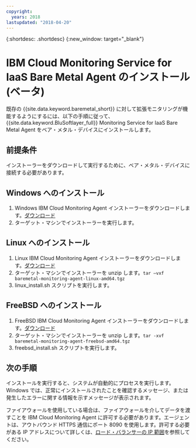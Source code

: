 ```yaml
---
copyright:
  years: 2018
lastupdated: "2018-04-20"
---
```


{:shortdesc: .shortdesc}
{:new_window: target="_blank"}

# IBM Cloud Monitoring Service for IaaS Bare Metal Agent のインストール (ベータ)

既存の {{site.data.keyword.baremetal_short}} に対して拡張モニタリングが機能するようにするには、以下の手順に従って、{{site.data.keyword.BluSoftlayer_full}} Monitoring Service for IaaS Bare Metal Agent をベア・メタル・デバイスにインストールします。


## 前提条件
インストーラーをダウンロードして実行するために、ベア・メタル・デバイスに接続する必要があります。

## Windows へのインストール

1. Windows IBM Cloud Monitoring Agent インストーラーをダウンロードします。[ダウンロード](http://downloads.service.softlayer.com/ibm-monitoring-baremetal-agent/latest/baremetal-monitoring-agent-windows-amd64.msi)
2. ターゲット・マシンでインストーラーを実行します。 

## Linux へのインストール

1. Linux IBM Cloud Monitoring Agent インストーラーをダウンロードします。[ダウンロード](http://downloads.service.softlayer.com/ibm-monitoring-baremetal-agent/latest/baremetal-monitoring-agent-linux-amd64.tgz)
2. ターゲット・マシンでインストーラーを unzip します。`tar –vxf baremetal-monitoring-agent-linux-amd64.tgz`
3. linux_install.sh スクリプトを実行します。

        
## FreeBSD へのインストール
1. FreeBSD IBM Cloud Monitoring Agent インストーラーをダウンロードします。[ダウンロード](http://downloads.service.softlayer.com/ibm-monitoring-baremetal-agent/latest/baremetal-monitoring-agent-freebsd-amd64.tgz)
2. ターゲット・マシンでインストーラーを unzip します。`tar -xvf baremetal-monitoring-agent-freebsd-amd64.tgz`
3. freebsd_install.sh スクリプトを実行します。 

## 次の手順

インストールを実行すると、システムが自動的にプロセスを実行します。Windows では、正常にインストールされたことを確認するメッセージ、または発生したエラーに関する情報を示すメッセージが表示されます。

ファイアウォールを使用している場合は、ファイアウォールを介してデータを渡すことを IBM Cloud Monitoring Agent に許可する必要があります。エージェントは、アウトバウンド HTTPS 通信にポート 8090 を使用します。許可する必要がある IP アドレスについて詳しくは、[ロード・バランサーの IP 範囲](https://console.bluemix.net/docs/infrastructure/hardware-firewall-dedicated/ips.html#load-balancer-ips)を参照してください。
